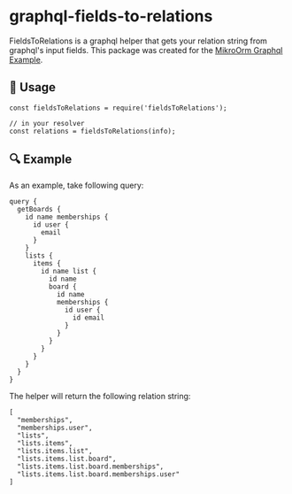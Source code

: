 # graphql-fields-to-relations

FieldsToRelations is a graphql helper that gets your relation string from graphql's input fields.
This package was created for the [MikroOrm Graphql Example](https://github.com/driescroons/mikro-orm-graphql-example).

## 🔧 Usage

```
const fieldsToRelations = require('fieldsToRelations');

// in your resolver
const relations = fieldsToRelations(info);
```

## 🔍 Example

As an example, take following query:

```
query {
  getBoards {
    id name memberships {
      id user {
        email
      }
    }
    lists {
      items {
        id name list {
          id name
          board {
            id name
            memberships {
              id user {
                id email
              }
            }
          }
        }
      }
    }
  }
}
```

The helper will return the following relation string:

```
[
  "memberships",
  "memberships.user",
  "lists",
  "lists.items",
  "lists.items.list",
  "lists.items.list.board",
  "lists.items.list.board.memberships",
  "lists.items.list.board.memberships.user"
]
```
